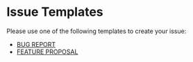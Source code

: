 # Issue Templates

Please use one of the following templates to create your issue:

- [BUG REPORT](https://github.com/AngleSharp/AngleSharp.Js/issues/new?template=bugs.md)
- [FEATURE PROPOSAL](https://github.com/AngleSharp/AngleSharp.Js/issues/new?template=features.md)
